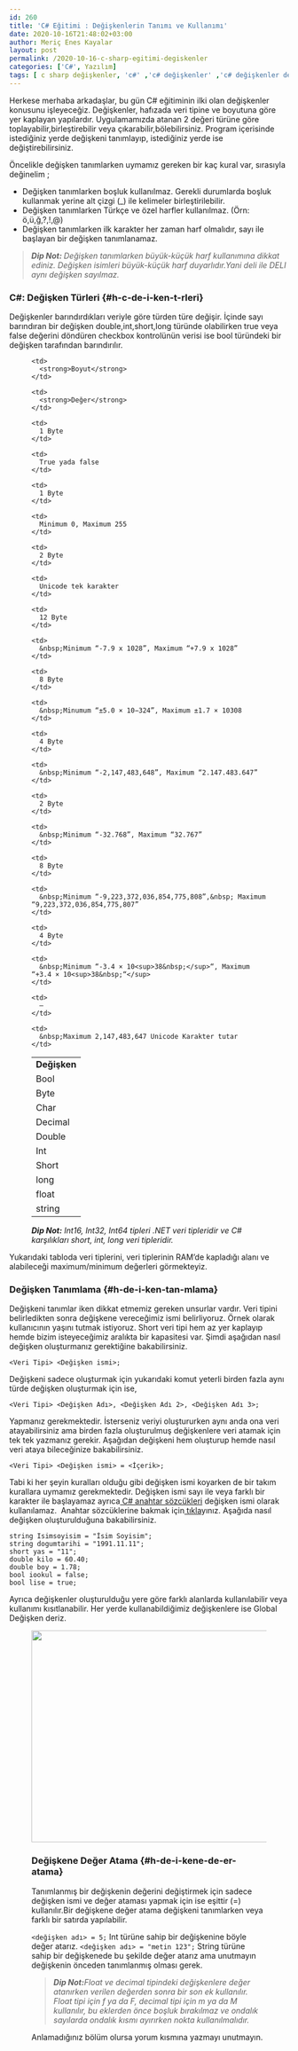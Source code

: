 ```yaml
---
id: 260
title: 'C# Eğitimi : Değişkenlerin Tanımı ve Kullanımı'
date: 2020-10-16T21:48:02+03:00
author: Meriç Enes Kayalar
layout: post
permalink: /2020-10-16-c-sharp-egitimi-degiskenler
categories: ['C#', Yazılım]
tags: [ c sharp değişkenler, 'c#' ,'c# değişkenler' ,'c# değişkenler detaylı anlatım' ,'c# eğitimi' ,yazılım geliştirme]
---
```

 

Herkese merhaba arkadaşlar, bu gün C# eğitiminin ilki olan değişkenler konusunu işleyeceğiz. Değişkenler, hafızada veri tipine ve boyutuna göre yer kaplayan yapılardır. Uygulamamızda atanan 2 değeri türüne göre toplayabilir,birleştirebilir veya çıkarabilir,bölebilirsiniz. Program içerisinde istediğiniz yerde değişkeni tanımlayıp, istediğiniz yerde ise değiştirebilirsiniz.

Öncelikle değişken tanımlarken uymamız gereken bir kaç kural var, sırasıyla değinelim ;

  * Değişken tanımlarken boşluk kullanılmaz. Gerekli durumlarda boşluk kullanmak yerine alt çizgi (_) ile kelimeler birleştirilebilir.
  * Değişken tanımlarken Türkçe ve özel harfler kullanılmaz. (Örn: ö,ü,ğ,?,!,@)
  * Değişken tanımlarken ilk karakter her zaman harf olmalıdır, sayı ile başlayan bir değişken tanımlanamaz.

<blockquote class="wp-block-quote">
  <p>
    <em><strong>Dip Not:&nbsp;</strong>Değişken tanımlarken&nbsp;büyük-küçük harf kullanımına dikkat ediniz. Değişken isimleri büyük-küçük harf duyarlıdır.Yani deli ile DELI aynı değişken sayılmaz.</em>
  </p>
</blockquote>

### C#: **Değişken Türleri** {#h-c-de-i-ken-t-rleri}

Değişkenler barındırdıkları veriyle göre türden türe değişir. İçinde sayı barındıran bir değişken double,int,short,long türünde olabilirken true veya false değerini döndüren&nbsp;checkbox kontrolünün verisi ise bool türündeki bir değişken tarafından barındırılır.<figure class="wp-block-table">

<table>
  <tr>
    <td>
      <strong>Değişken</strong>
    </td>
    
    <td>
      <strong>Boyut</strong>
    </td>
    
    <td>
      <strong>Değer</strong>
    </td>
  </tr>
  
  <tr>
    <td>
      Bool
    </td>
    
    <td>
      1 Byte
    </td>
    
    <td>
      True yada false
    </td>
  </tr>
  
  <tr>
    <td>
      Byte
    </td>
    
    <td>
      1 Byte
    </td>
    
    <td>
      Minimum 0, Maximum 255
    </td>
  </tr>
  
  <tr>
    <td>
      Char
    </td>
    
    <td>
      2 Byte
    </td>
    
    <td>
      Unicode tek karakter
    </td>
  </tr>
  
  <tr>
    <td>
      Decimal
    </td>
    
    <td>
      12 Byte
    </td>
    
    <td>
      &nbsp;Minimum “-7.9 x 1028”, Maximum “+7.9 x 1028”
    </td>
  </tr>
  
  <tr>
    <td>
      Double
    </td>
    
    <td>
      8 Byte
    </td>
    
    <td>
      &nbsp;Minumum “±5.0 × 10−324”, Maximum ±1.7 × 10308
    </td>
  </tr>
  
  <tr>
    <td>
      Int
    </td>
    
    <td>
      4 Byte
    </td>
    
    <td>
      &nbsp;Minimum “-2,147,483,648”, Maximum “2.147.483.647”
    </td>
  </tr>
  
  <tr>
    <td>
      Short
    </td>
    
    <td>
      2 Byte
    </td>
    
    <td>
      &nbsp;Minimum “-32.768”, Maximum “32.767”
    </td>
  </tr>
  
  <tr>
    <td>
      long
    </td>
    
    <td>
      8 Byte
    </td>
    
    <td>
      &nbsp;Minimum “-9,223,372,036,854,775,808”,&nbsp; Maximum “9,223,372,036,854,775,807”
    </td>
  </tr>
  
  <tr>
    <td>
      float
    </td>
    
    <td>
      4 Byte
    </td>
    
    <td>
      &nbsp;Minimum “-3.4 × 10<sup>38&nbsp;</sup>“, Maximum “+3.4 × 10<sup>38&nbsp;“</sup>
    </td>
  </tr>
  
  <tr>
    <td>
      string
    </td>
    
    <td>
      –
    </td>
    
    <td>
      &nbsp;Maximum 2,147,483,647 Unicode Karakter tutar
    </td>
  </tr>
</table><figcaption>

_**Dip Not:**&nbsp;Int16, Int32, Int64 tipleri .NET veri tipleridir ve C# karşılıkları short, int, long veri tipleridir._</figcaption></figure> 

Yukarıdaki tabloda veri tiplerini, veri tiplerinin RAM’de kapladığı alanı ve alabileceği maximum/minimum değerleri görmekteyiz.

### **Değişken Tanımlama** {#h-de-i-ken-tan-mlama}

Değişkeni tanımlar iken dikkat etmemiz gereken unsurlar vardır. Veri tipini belirledikten sonra değişkene vereceğimiz ismi belirliyoruz. Örnek olarak kullanıcının yaşını tutmak istiyoruz. Short veri tipi hem az yer kaplayıp hemde bizim isteyeceğimiz aralıkta bir kapasitesi var. Şimdi aşağıdan nasıl değişken oluşturmanız gerektiğine bakabilirsiniz.

`<Veri Tipi> <Değişken ismi>;`

Değişkeni sadece oluşturmak için yukarıdaki komut yeterli birden fazla aynı türde değişken oluşturmak için ise,

`<Veri Tipi> <Değişken Adı>, <Değişken Adı 2>, <Değişken Adı 3>;`

Yapmanız gerekmektedir. İsterseniz veriyi oluştururken aynı anda ona veri atayabilirsiniz ama birden fazla oluşturulmuş değişkenlere veri atamak için tek tek yazmanız gerekir. Aşağıdan değişkeni hem oluşturup hemde nasıl veri ataya bileceğinize bakabilirsiniz.

`<Veri Tipi> <Değişken ismi> = <İçerik>;`

Tabi ki her şeyin kuralları olduğu gibi değişken ismi koyarken de bir takım kurallara uymamız gerekmektedir. Değişken ismi sayı ile veya farklı bir karakter ile başlayamaz ayrıca[ C# anahtar sözcükleri](https://merich.rocks/url/3ce661) değişken ismi olarak kullanılamaz.  Anahtar sözcüklerine bakmak için[ tıkla](https://merich.rocks/url/3ce661)yınız. Aşağıda nasıl değişken oluşturulduğuna bakabilirsiniz.

<div class="hcb_wrap">
  <pre class="prism line-numbers lang-csharp" data-file="main.cs" data-lang="C#"><code>string Isimsoyisim = "İsim Soyisim";
string dogumtarihi = "1991.11.11";
short yas = "11";
double kilo = 60.40;
double boy = 1.78;
bool iookul = false;
bool lise = true;</code></pre>
</div>

Ayrıca değişkenler oluşturulduğu yere göre farklı alanlarda kullanılabilir veya kullanımı kısıtlanabilir. Her yerde kullanabildiğimiz değişkenlere ise Global Değişken deriz.<figure class="wp-block-image size-large is-style-default">

<img loading="lazy" width="725" height="382" src="assets/uploads/2020/11/Screenshot_2-1.png" alt="" class="wp-image-302" /> 

### **Değişkene Değer Atama** {#h-de-i-kene-de-er-atama}

Tanımlanmış bir değişkenin değerini değiştirmek için sadece değişken ismi ve değer ataması yapmak için ise eşittir (=) kullanılır.Bir değişkene değer atama değişkeni tanımlarken veya farklı bir satırda yapılabilir.

`<değişken adı> = 5;`&nbsp;Int türüne sahip bir değişkenine böyle değer atarız.&nbsp;`<değişken adı> = "metin 123";`&nbsp;String türüne sahip bir değişkenede bu şekilde değer atarız ama unutmayın değişkenin önceden tanımlanmış olması gerek.

<blockquote class="wp-block-quote">
  <p>
    <strong><em>Dip Not:</em></strong><em>Float ve decimal tipindeki değişkenlere değer atanırken verilen değerden sonra bir son ek kullanılır. Float tipi için f ya da F, decimal tipi için m ya da M kullanılır, bu eklerden önce boşluk bırakılmaz ve&nbsp;ondalık sayılarda ondalık kısmı ayırırken nokta kullanılmalıdır.</em>
  </p>
</blockquote>

Anlamadığınız bölüm olursa yorum kısmına yazmayı unutmayın.
